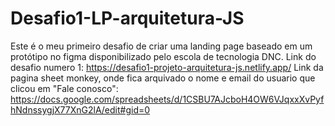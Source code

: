 # Desafio1-LP-arquitetura-JS
Este é o meu primeiro desafio de criar uma landing page baseado em um protótipo no figma disponibilizado pelo escola de tecnologia DNC. 
Link do desafio numero 1: https://desafio1-projeto-arquitetura-js.netlify.app/
Link da pagina sheet monkey, onde fica arquivado o nome e email do usuario que clicou em "Fale conosco": https://docs.google.com/spreadsheets/d/1CSBU7AJcboH4OW6VJqxxXvPyfhNdnssygjX77XnG2lA/edit#gid=0
